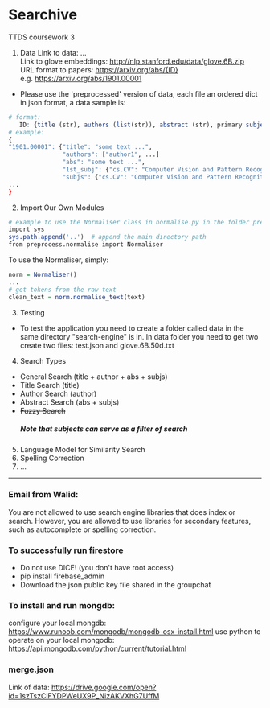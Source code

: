 # Searchive
TTDS coursework 3 

1. Data 
Link to data: ... <br>
Link to glove embeddings: http://nlp.stanford.edu/data/glove.6B.zip <br>
URL format to papers: https://arxiv.org/abs/{ID} <br>
e.g. https://arxiv.org/abs/1901.00001 <br>
* Please use the 'preprocessed' version of data, each file an ordered dict in json format, a data sample is:
```r
# format:
   ID: {title (str), authors (list(str)), abstract (str), primary subject (dict), subjects (dict)}
# example:
{
"1901.00001": {"title": "some text ...", 
               "authors": ["author1", ...]
               "abs": "some text ...", 
               "1st_subj": {"cs.CV": "Computer Vision and Pattern Recognition"}, 
               "subjs": {"cs.CV": "Computer Vision and Pattern Recognition", "cs.LG": "Machine Learning", "stat.ML": "Machine Learning"}}},
...
}
```
2. Import Our Own Modules
```r
# example to use the Normaliser class in normalise.py in the folder preprocess 
import sys
sys.path.append('..')  # append the main directory path
from preprocess.normalise import Normaliser
```
To use the Normaliser, simply:
```r
norm = Normaliser()
...
# get tokens from the raw text
clean_text = norm.normalise_text(text)
```

3. Testing
* To test the application you need to create a folder called data in the same directory "search-engine" is in.
In data folder you need to get two create two files: test.json and glove.6B.50d.txt

4. Search Types
* General Search (title + author + abs + subjs)
* Title Search (title)
* Author Search (author)
* Abstract Search (abs + subjs)
* ~~Fuzzy Search~~
   ##### Note that *subjects* can serve as a filter of search
5. Language Model for Similarity Search 
6. Spelling Correction
7. ...

--------------------
### Email from Walid:
You are not allowed to use search engine libraries that does index or search. 
However, you are allowed to use libraries for secondary features, such as autocomplete or spelling correction.

### To successfully run firestore
* Do not use DICE! (you don't have root access)
* pip install firebase_admin
* Download the json public key file shared in the groupchat

### To install and run mongdb:
configure your local mongdb: https://www.runoob.com/mongodb/mongodb-osx-install.html
use python to operate on your local mongodb: https://api.mongodb.com/python/current/tutorial.html

### merge.json
Link of data: https://drive.google.com/open?id=1szTszClFYDPWeUX9P_NizAKVXhG7UffM
